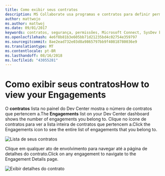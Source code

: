 ```yaml
---
title: Como exibir seus contratos
description: MS Collaborate usa programas e contratos para definir permissões para usuários. Comentários e o conteúdo é associado com os compromissos.
author: mattwojo
ms.author: mattwoj
ms.date: 09/01/2017
keywords: contratos, segurança, permissões, Microsoft Connect, SysDev bugs, bugs de centro de desenvolvimento
ms.openlocfilehash: 4e6f8b81b3e605bb71d21235bd4c02754e359797
ms.sourcegitcommit: 8ae2ead732e03d8a9865797bb9f40818780036e9
ms.translationtype: MT
ms.contentlocale: pt-BR
ms.lasthandoff: 08/16/2018
ms.locfileid: "43055281"
---
```

# <a name="how-to-view-your-engagements"></a><span data-ttu-id="39d24-105">Como exibir seus contratos</span><span class="sxs-lookup"><span data-stu-id="39d24-105">How to view your Engagements</span></span>

<span data-ttu-id="39d24-106">O **contratos** lista no painel do Dev Center mostra o número de contratos que pertencem a.</span><span class="sxs-lookup"><span data-stu-id="39d24-106">The **Engagements** list on your Dev Center dashboard shows the number of engagements you belong to.</span></span> <span data-ttu-id="39d24-107">Clique no ícone de contratos para ver a lista inteira de contratos que pertencem a.</span><span class="sxs-lookup"><span data-stu-id="39d24-107">Click the Engagements icon to see the entire list of engagements that you belong to.</span></span>

![Lista de seus contratos](images/view-engagements.png)

<span data-ttu-id="39d24-109">Clique em qualquer ato de envolvimento para navegar até a página de detalhes do contrato.</span><span class="sxs-lookup"><span data-stu-id="39d24-109">Click on any engagement to navigate to the Engagement Details page.</span></span>

![Exibir detalhes do contrato](images/engagement-details.png)
